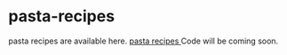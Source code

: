 # pasta-recipes
pasta recipes are available here. <a href="https://metavideos.com/video/66739839/white-creamy-pasta-recipe">pasta recipes </a>
Code will be coming soon.

